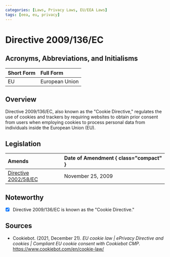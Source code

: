 ```yaml
---
categories: [Laws, Privacy Laws, EU/EEA Laws]
tags: [eea, eu, privacy]
---
```


# Directive 2009/136/EC

## Acronyms, Abbreviations, and Initialisms

Short Form | Full Form
:--- | :---
EU | European Union

## Overview

Directive 2009/136/EC, also known as the "Cookie Directive," regulates the use of cookies and trackers by requiring websites to obtain prior consent from users when employing cookies to process personal data from individuals inside the European Union (EU).

## Legislation

Amends | Date of Amendment { class="compact" }
:--- | :---
[Directive 2002/58/EC](/laws/directive-2002-58-ec.md) | November 25, 2009

## Noteworthy

- [x] Directive 2009/136/EC is known as the "Cookie Directive."

## Sources

- Cookiebot. (2021, December 21). *EU cookie law | ePrivacy Directive and cookies | Compliant EU cookie consent with Cookiebot CMP*. https://www.cookiebot.com/en/cookie-law/